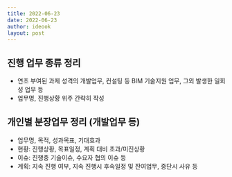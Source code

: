 ```yaml
---
title: 2022-06-23
date: 2022-06-23
author: ideook
layout: post
---
```


## 진행 업무 종류 정리

- 연초 부여된 과제 성격의 개발업무, 컨설팅 등 BIM 기술지원 업무, 그외 발생한 일회성 업무 등
- 업무명, 진행상황 위주 간략히 작성




## 개인별 분장업무 정리 (개발업무 등)

- 업무명, 목적, 성과목표, 기대효과
- 현황: 진행상황, 목표일정, 계획 대비 초과/미진상황
- 이슈: 진행중 기술이슈, 수요자 협의 이슈 등
- 계획: 지속 진행 여부, 지속 진행시 후속일정 및 잔여업무, 중단시 사유 등
